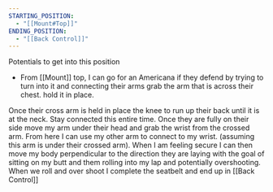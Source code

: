 ```yaml
---
STARTING_POSITION:
  - "[[Mount#Top]]"
ENDING_POSITION:
  - "[[Back Control]]"
---
```


Potentials to get into this position
- From [[Mount]] top, I can go for an Americana if they defend by trying to turn into it and connecting their arms grab the arm that is across their chest. hold it in place.

Once their cross arm is held in place the knee to run up their back until it is at the neck. Stay connected this entire time. Once they are fully on their side move my arm under their head and grab the wrist from the crossed arm.  From here I can use my other arm to connect to my wrist. (assuming this arm is under their crossed arm). When I am feeling secure I can then move my body perpendicular to the direction they are laying with the goal of sitting on my butt and them rolling into my lap and potentially overshooting. When we roll and over shoot I complete the seatbelt and end up in [[Back Control]]
